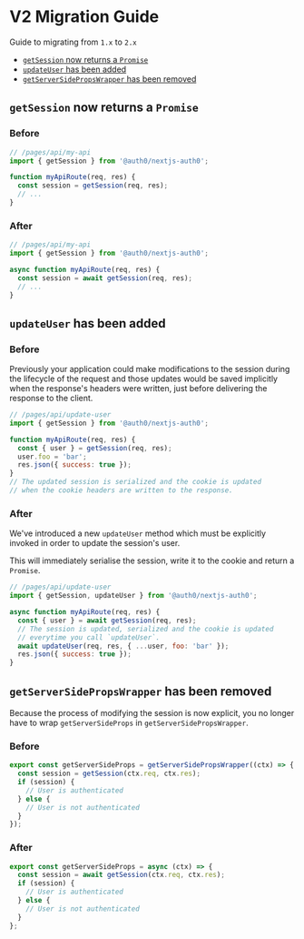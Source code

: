 # V2 Migration Guide

Guide to migrating from `1.x` to `2.x`

- [`getSession` now returns a `Promise`](#getsession-now-returns-a-promise)
- [`updateUser` has been added](#updateuser-has-been-added)
- [`getServerSidePropsWrapper` has been removed](#getserversidepropswrapper-has-been-removed)

## `getSession` now returns a `Promise`

### Before

```js
// /pages/api/my-api
import { getSession } from '@auth0/nextjs-auth0';

function myApiRoute(req, res) {
  const session = getSession(req, res);
  // ...
}
```

### After

```js
// /pages/api/my-api
import { getSession } from '@auth0/nextjs-auth0';

async function myApiRoute(req, res) {
  const session = await getSession(req, res);
  // ...
}
```

## `updateUser` has been added

### Before

Previously your application could make modifications to the session during the lifecycle of the request and those updates would be saved implicitly when the response's headers were written, just before delivering the response to the client.

```js
// /pages/api/update-user
import { getSession } from '@auth0/nextjs-auth0';

function myApiRoute(req, res) {
  const { user } = getSession(req, res);
  user.foo = 'bar';
  res.json({ success: true });
}
// The updated session is serialized and the cookie is updated
// when the cookie headers are written to the response.
```

### After

We've introduced a new `updateUser` method which must be explicitly invoked in order to update the session's user.

This will immediately serialise the session, write it to the cookie and return a `Promise`.

```js
// /pages/api/update-user
import { getSession, updateUser } from '@auth0/nextjs-auth0';

async function myApiRoute(req, res) {
  const { user } = await getSession(req, res);
  // The session is updated, serialized and the cookie is updated
  // everytime you call `updateUser`.
  await updateUser(req, res, { ...user, foo: 'bar' });
  res.json({ success: true });
}
```

## `getServerSidePropsWrapper` has been removed

Because the process of modifying the session is now explicit, you no longer have to wrap `getServerSideProps` in `getServerSidePropsWrapper`.

### Before

```js
export const getServerSideProps = getServerSidePropsWrapper((ctx) => {
  const session = getSession(ctx.req, ctx.res);
  if (session) {
    // User is authenticated
  } else {
    // User is not authenticated
  }
});
```

### After

```js
export const getServerSideProps = async (ctx) => {
  const session = await getSession(ctx.req, ctx.res);
  if (session) {
    // User is authenticated
  } else {
    // User is not authenticated
  }
};
```
